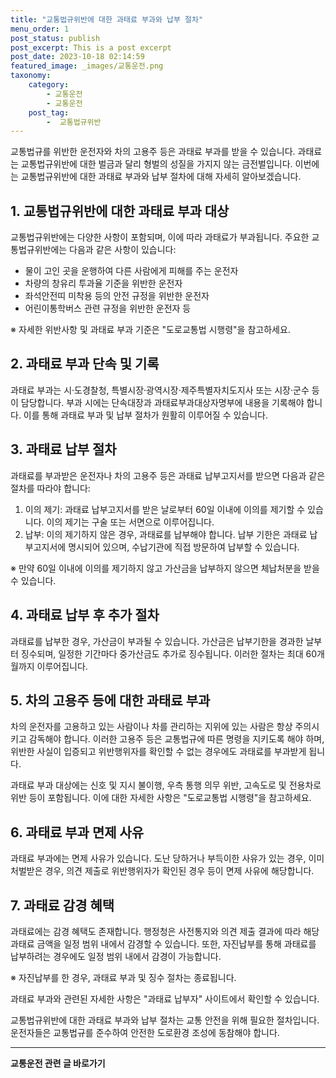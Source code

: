 ```yaml
---
title: "교통법규위반에 대한 과태료 부과와 납부 절차"
menu_order: 1
post_status: publish
post_excerpt: This is a post excerpt
post_date: 2023-10-18 02:14:59
featured_image: _images/교통운전.png
taxonomy:
    category:
        - 교통운전
        - 교통운전
    post_tag:
        -  교통법규위반
---
```




교통법규를 위반한 운전자와 차의 고용주 등은 과태료 부과를 받을 수 있습니다. 과태료는 교통법규위반에 대한 벌금과 달리 형벌의 성질을 가지지 않는 금전벌입니다. 이번에는 교통법규위반에 대한 과태료 부과와 납부 절차에 대해 자세히 알아보겠습니다.

## 1. 교통법규위반에 대한 과태료 부과 대상

교통법규위반에는 다양한 사항이 포함되며, 이에 따라 과태료가 부과됩니다. 주요한 교통법규위반에는 다음과 같은 사항이 있습니다:

- 물이 고인 곳을 운행하여 다른 사람에게 피해를 주는 운전자
- 차량의 창유리 투과율 기준을 위반한 운전자
- 좌석안전띠 미착용 등의 안전 규정을 위반한 운전자
- 어린이통학버스 관련 규정을 위반한 운전자 등

※ 자세한 위반사항 및 과태료 부과 기준은 "도로교통법 시행령"을 참고하세요.

## 2. 과태료 부과 단속 및 기록

과태료 부과는 시·도경찰청, 특별시장·광역시장·제주특별자치도지사 또는 시장·군수 등이 담당합니다. 부과 시에는 단속대장과 과태료부과대상자명부에 내용을 기록해야 합니다. 이를 통해 과태료 부과 및 납부 절차가 원활히 이루어질 수 있습니다.

## 3. 과태료 납부 절차

과태료를 부과받은 운전자나 차의 고용주 등은 과태료 납부고지서를 받으면 다음과 같은 절차를 따라야 합니다:

1. 이의 제기: 과태료 납부고지서를 받은 날로부터 60일 이내에 이의를 제기할 수 있습니다. 이의 제기는 구술 또는 서면으로 이루어집니다.
2. 납부: 이의 제기하지 않은 경우, 과태료를 납부해야 합니다. 납부 기한은 과태료 납부고지서에 명시되어 있으며, 수납기관에 직접 방문하여 납부할 수 있습니다.

※ 만약 60일 이내에 이의를 제기하지 않고 가산금을 납부하지 않으면 체납처분을 받을 수 있습니다.

## 4. 과태료 납부 후 추가 절차

과태료를 납부한 경우, 가산금이 부과될 수 있습니다. 가산금은 납부기한을 경과한 날부터 징수되며, 일정한 기간마다 중가산금도 추가로 징수됩니다. 이러한 절차는 최대 60개월까지 이루어집니다.

## 5. 차의 고용주 등에 대한 과태료 부과

차의 운전자를 고용하고 있는 사람이나 차를 관리하는 지위에 있는 사람은 항상 주의시키고 감독해야 합니다. 이러한 고용주 등은 교통법규에 따른 명령을 지키도록 해야 하며, 위반한 사실이 입증되고 위반행위자를 확인할 수 없는 경우에도 과태료를 부과받게 됩니다.

과태료 부과 대상에는 신호 및 지시 불이행, 우측 통행 의무 위반, 고속도로 및 전용차로 위반 등이 포함됩니다. 이에 대한 자세한 사항은 "도로교통법 시행령"을 참고하세요.

## 6. 과태료 부과 면제 사유

과태료 부과에는 면제 사유가 있습니다. 도난 당하거나 부득이한 사유가 있는 경우, 이미 처벌받은 경우, 의견 제출로 위반행위자가 확인된 경우 등이 면제 사유에 해당합니다.

## 7. 과태료 감경 혜택

과태료에는 감경 혜택도 존재합니다. 행정청은 사전통지와 의견 제출 결과에 따라 해당 과태료 금액을 일정 범위 내에서 감경할 수 있습니다. 또한, 자진납부를 통해 과태료를 납부하려는 경우에도 일정 범위 내에서 감경이 가능합니다.

※ 자진납부를 한 경우, 과태료 부과 및 징수 절차는 종료됩니다.

과태료 부과와 관련된 자세한 사항은 "과태료 납부자" 사이트에서 확인할 수 있습니다.

교통법규위반에 대한 과태료 부과와 납부 절차는 교통 안전을 위해 필요한 절차입니다. 운전자들은 교통법규를 준수하여 안전한 도로환경 조성에 동참해야 합니다.

<!-- wp:separator -->
<hr class="wp-block-separator has-alpha-channel-opacity"/>
<!-- /wp:separator -->

<!-- wp:group {"backgroundColor":"base","layout":{"type":"constrained"}} -->
<div class="wp-block-group has-base-background-color has-background"><!-- wp:paragraph {"align":"center","fontSize":"medium"} -->
<p class="has-text-align-center has-large-font-size"><strong>교통운전 관련 글 바로가기</strong></p>
<!-- /wp:paragraph -->


<!-- wp:latest-posts
{"categories":[{"id":1440,"count":19,"description":"","link":"https://uknowlaw.com/category/%ea%b5%90%ed%86%b5%ec%9a%b4%ec%a0%84/","name":"교통운전","slug":"교통운전","taxonomy":"category","parent":0,"meta":[],"_links":{"self":[{"href":"https://uknowlaw.com/wp-json/wp/v2/categories/1440"}],"collection":[{"href":"https://uknowlaw.com/wp-json/wp/v2/categories"}],"about":[{"href":"https://uknowlaw.com/wp-json/wp/v2/taxonomies/category"}],"wp:post_type":[{"href":"https://uknowlaw.com/wp-json/wp/v2/posts?categories=1440"}],"curies":[{"name":"wp","href":"https://api.w.org/{rel}","templated":true}]}}],"postsToShow":100,"excerptLength":28,"postLayout":"grid","columns":2,"featuredImageAlign":"left","featuredImageSizeSlug":"large","fontSize":"small"} /--></div>
<!-- /wp:group -->